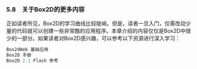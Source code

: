 ### 5.8　关于Box2D的更多内容

正如读者所见，Box2D的学习曲线比较陡峭。但是，读者一旦入门，仅需改动少量的代码就可以创建一些非常酷的应用程序。本章介绍的内容仅仅是Box2D中很少的一部分。如果读者对Box2D感兴趣，可以参考以下资源进行深入学习：

```javascript
Box2dWeb 基础应用
Box2D 手册
Box2D 2.1 Flash 参考
```

